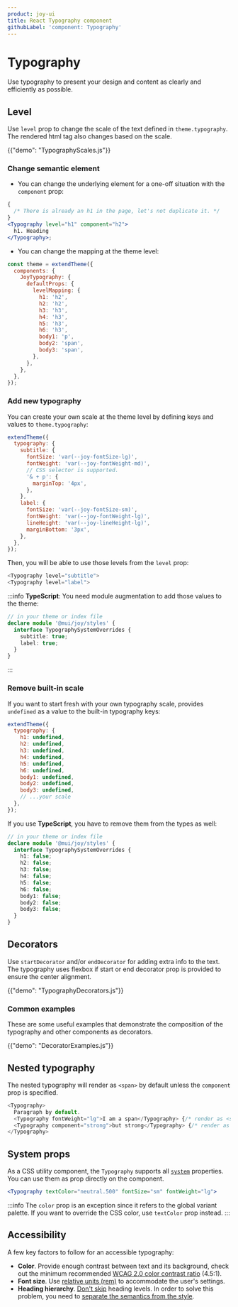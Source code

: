 ```yaml
---
product: joy-ui
title: React Typography component
githubLabel: 'component: Typography'
---
```


# Typography

<p class="description">Use typography to present your design and content as clearly and efficiently as possible.</p>

## Level

Use `level` prop to change the scale of the text defined in `theme.typography`. The rendered html tag also changes based on the scale.

{{"demo": "TypographyScales.js"}}

### Change semantic element

- You can change the underlying element for a one-off situation with the `component` prop:

```jsx
{
  /* There is already an h1 in the page, let's not duplicate it. */
}
<Typography level="h1" component="h2">
  h1. Heading
</Typography>;
```

- You can change the mapping at the theme level:

```js
const theme = extendTheme({
  components: {
    JoyTypography: {
      defaultProps: {
        levelMapping: {
          h1: 'h2',
          h2: 'h2',
          h3: 'h3',
          h4: 'h3',
          h5: 'h3',
          h6: 'h3',
          body1: 'p',
          body2: 'span',
          body3: 'span',
        },
      },
    },
  },
});
```

### Add new typography

You can create your own scale at the theme level by defining keys and values to `theme.typography`:

```js
extendTheme({
  typography: {
    subtitle: {
      fontSize: 'var(--joy-fontSize-lg)',
      fontWeight: 'var(--joy-fontWeight-md)',
      // CSS selector is supported.
      '& + p': {
        marginTop: '4px',
      },
    },
    label: {
      fontSize: 'var(--joy-fontSize-sm)',
      fontWeight: 'var(--joy-fontWeight-lg)',
      lineHeight: 'var(--joy-lineHeight-lg)',
      marginBottom: '3px',
    },
  },
});
```

Then, you will be able to use those levels from the `level` prop:

```js
<Typography level="subtitle">
<Typography level="label">
```

:::info
**TypeScript**: You need module augmentation to add those values to the theme:

```ts
// in your theme or index file
declare module '@mui/joy/styles' {
  interface TypographySystemOverrides {
    subtitle: true;
    label: true;
  }
}
```

:::

### Remove built-in scale

If you want to start fresh with your own typography scale, provides `undefined` as a value to the built-in typography keys:

```js
extendTheme({
  typography: {
    h1: undefined,
    h2: undefined,
    h3: undefined,
    h4: undefined,
    h5: undefined,
    h6: undefined,
    body1: undefined,
    body2: undefined,
    body3: undefined,
    // ...your scale
  },
});
```

If you use **TypeScript**, you have to remove them from the types as well:

```ts
// in your theme or index file
declare module '@mui/joy/styles' {
  interface TypographySystemOverrides {
    h1: false;
    h2: false;
    h3: false;
    h4: false;
    h5: false;
    h6: false;
    body1: false;
    body2: false;
    body3: false;
  }
}
```

## Decorators

Use `startDecorator` and/or `endDecorator` for adding extra info to the text. The typography uses flexbox if start or end decorator prop is provided to ensure the center alignment.

{{"demo": "TypographyDecorators.js"}}

### Common examples

These are some useful examples that demonstrate the composition of the typography and other components as decorators.

{{"demo": "DecoratorExamples.js"}}

## Nested typography

The nested typography will render as `<span>` by default unless the `component` prop is specified.

```js
<Typography>
  Paragraph by default.
  <Typography fontWeight="lg">I am a span</Typography> {/* render as <span> */}
  <Typography component="strong">but strong</Typography> {/* render as <strong> */}
</Typography>
```

## System props

As a CSS utility component, the `Typography` supports all [`system`](/system/properties/) properties. You can use them as prop directly on the component.

```jsx
<Typography textColor="neutral.500" fontSize="sm" fontWeight="lg">
```

:::info
The `color` prop is an exception since it refers to the global variant palette. If you want to override the CSS color, use `textColor` prop instead.
:::

## Accessibility

A few key factors to follow for an accessible typography:

- **Color**. Provide enough contrast between text and its background, check out the minimum recommended [WCAG 2.0 color contrast ratio](https://www.w3.org/TR/UNDERSTANDING-WCAG20/visual-audio-contrast-contrast.html) (4.5:1).
- **Font size**. Use [relative units (rem)](/material-ui/customization/typography/#font-size) to accommodate the user's settings.
- **Heading hierarchy**. [Don't skip](https://www.w3.org/WAI/tutorials/page-structure/headings/) heading levels. In order to solve this problem, you need to [separate the semantics from the style](#changing-the-semantic-element).
